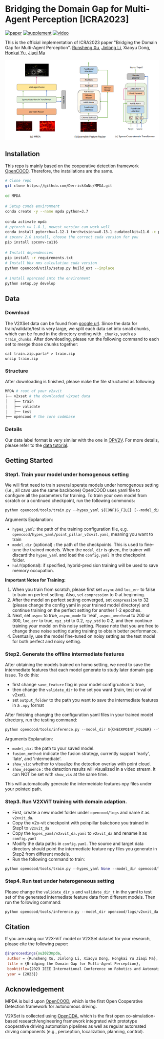 # Bridging the Domain Gap for Multi-Agent Perception [ICRA2023]

[![paper](https://img.shields.io/badge/arXiv-Paper-<COLOR>.svg)](https://arxiv.org/pdf/2210.08451.pdf)
[![supplement](https://img.shields.io/badge/Supplementary-Material-red)]()
[![video](https://img.shields.io/badge/Video-Presentation-F9D371)]()


This is the official implementation of ICRA2023 paper "Bridging the Domain Gap for Multi-Agent Perception".
[Runsheng Xu](https://derrickxunu.github.io/), [Jinlong Li](https://jinlong17.github.io/), Xiaoyu Dong, [Honkai Yu](https://scholar.google.com/citations?user=JnQts0kAAAAJ&hl=en), [Jiaqi Ma](https://mobility-lab.seas.ucla.edu/)


![teaser](images/domain_daption.png)

## Installation
This repo is mainly based on the cooperative detection framework [OpenCOOD](https://github.com/DerrickXuNu/OpenCOOD). Therefore, the installations are the same.
```bash
# Clone repo
git clone https://github.com/DerrickXuNu/MPDA.git

cd MPDA

# Setup conda environment
conda create -y --name mpda python=3.7

conda activate mpda
# pytorch >= 1.8.1, newest version can work well
conda install pytorch==1.12.1 torchvision==0.13.1 cudatoolkit=11.6 -c pytorch -c conda-forge
# spconv 2.0 install, choose the correct cuda version for you
pip install spconv-cu116

# Install dependencies
pip install -r requirements.txt
# Install bbx nms calculation cuda version
python opencood/utils/setup.py build_ext --inplace

# install opencood into the environment
python setup.py develop
```

## Data
### Download
The V2XSet data can be found from [google url](https://drive.google.com/drive/folders/1r5sPiBEvo8Xby-nMaWUTnJIPK6WhY1B6?usp=sharing).  Since the data for train/validate/test
is very large, we  split each data set into small chunks, which can be found in the directory ending with `_chunks`, such as `train_chunks`. After downloading, please run the following command to each set to merge those chunks together:

```
cat train.zip.parta* > train.zip
unzip train.zip
```
### Structure
After downloading is finished, please make the file structured as following:

```sh
MPDA # root of your v2xvit
├── v2xset # the downloaded v2xset data
│   ├── train
│   ├── validate
│   ├── test
├── opencood # the core codebase

```
### Details
Our data label format is very similar with the one in [OPV2V](https://github.com/DerrickXuNu/OpenCOOD). For more details, please refer to the [data tutorial](docs/data_intro.md).

## Getting Started

### Step1. Train your model under homogenous setting
We will first need to train several sperate models under homogenous setting (i.e., all cavs use the same backbone)
OpenCOOD uses yaml file to configure all the parameters for training. To train your own model
from scratch or a continued checkpoint, run the following commonds:
```python
python opencood/tools/train.py --hypes_yaml ${CONFIG_FILE} [--model_dir  ${CHECKPOINT_FOLDER} --half]
```
Arguments Explanation:
- `hypes_yaml`: the path of the training configuration file, e.g. `opencood/hypes_yaml/point_pillar_v2xvit.yaml`, meaning you want to train
- `model_dir` (optional) : the path of the checkpoints. This is used to fine-tune the trained models. When the `model_dir` is
given, the trainer will discard the `hypes_yaml` and load the `config.yaml` in the checkpoint folder.
- `half`(optional): if specified, hybrid-precision training will be used to save memory occupation.

<strong>Important Notes for Training:</strong>
1. When you train from scratch, please first set `async` and `loc_err` to false to train on perfect setting. Also, set `compression` to 0 at beginning.
2. After the model on perfect setting converged, set `compression`  to 32 (please change the config yaml in your trained model directory) and continue training on the perfect setting for another 1-2 epoches.
3. Next, set `async` to true, `async_mode` to 'real', `async_overhead` to 200 or 300, `loc_err` to true, `xyz_std` to 0.2, `rpy_std` to 0.2, and then continue training your model on this noisy setting. Please note that you are free to change these noise setting during training to obtain better performance.
4. Eventually, use the model fine-tuned on noisy setting as the test model for both perfect and noisy setting.

### Step2. Generate the offline intermediate features
After obtaining the models trained on homo setting, we need to save the intermediate features that each model generate to study later domain gap issue.
To do this:
- first change `save_feature` flag in your model configruation to true,
- then change the `validate_dir` to the set you want (train, test or val of v2xet).
- set `output_folder` to the path you want to save the intermediate features in a `.npy` format

After finishing changing the configuration yaml files in your trained model directory, run the testing command:
```python
python opencood/tools/inference.py --model_dir ${CHECKPOINT_FOLDER} --fusion_method ${FUSION_STRATEGY} [--show_vis] [--show_sequence]
```
Arguments Explanation:
- `model_dir`: the path to your saved model.
- `fusion_method`: indicate the fusion strategy, currently support 'early', 'late', and 'intermediate'.
- `show_vis`: whether to visualize the detection overlay with point cloud.
- `show_sequence` : the detection results will visualized in a video stream. It can NOT be set with `show_vis` at the same time.

This will automatically generate the intermeidate features npy files under your pointed path.

### Step3. Run V2XViT training with domain adaption.
- First, create a new model folder under `opencood/logs` and name it as `v2xvit_da`. 
- Copy the v2x-vit checkpoint with poinpillar bakcbone you trained in Step1 to `v2xvit_da`
- Copy the `hypes_yaml/v2xvit_da.yaml` to `v2xvit_da` and rename it as `config.yaml`
- Modify the data paths in `config.yaml`. The source and target data directory should point the intermediate feature npy files you generate in Step2 from different models.
- Run the following command to train:
```python
python opencood/tools/train.py --hypes_yaml None --model_dir opencood/logs/v2xvit_da
```

### Step4. Run test under heterogeneous setting
Please change the `validate_dir_s` and `validate_dir_t` in the yaml to test set of the generated intermediate feature data from different models.
Then run the following command:
```python
python opencood/tools/inference.py --model_dir opencood/logs/v2xvit_da --fusion_method intermediate
```



## Citation
 If you are using our V2X-ViT model or V2XSet dataset for your research, please cite the following paper:
 ```bibtex
@inproceedings{xu2023mpda,
  author = {Runsheng Xu, Jinlong Li, Xiaoyu Dong, Hongkai Yu Jiaqi Ma},
  title = {Bridging the Domain Gap for Multi-Agent Perception},
  booktitle={2023 IEEE International Conference on Robotics and Automation (ICRA)},
  year = {2023}}
```

## Acknowledgement
MPDA is build upon [OpenCOOD](https://github.com/DerrickXuNu/OpenCOOD), which is the first Open Cooperative Detection framework for autonomous driving.

V2XSet is collected using [OpenCDA](https://github.com/ucla-mobility/OpenCDA), which is the first open co-simulation-based research/engineering framework integrated with prototype cooperative driving automation pipelines as well as regular automated driving components (e.g., perception, localization, planning, control).

